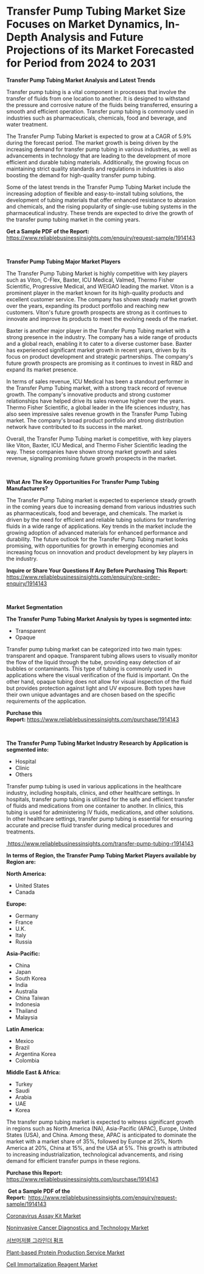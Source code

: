 <p><h1>Transfer Pump Tubing Market Size Focuses on Market Dynamics, In-Depth Analysis and Future Projections of its Market Forecasted for Period from 2024 to 2031</h1></p><p><strong>Transfer Pump Tubing Market Analysis and Latest Trends</strong></p>
<p><p>Transfer pump tubing is a vital component in processes that involve the transfer of fluids from one location to another. It is designed to withstand the pressure and corrosive nature of the fluids being transferred, ensuring a smooth and efficient operation. Transfer pump tubing is commonly used in industries such as pharmaceuticals, chemicals, food and beverage, and water treatment.</p><p>The Transfer Pump Tubing Market is expected to grow at a CAGR of 5.9% during the forecast period. The market growth is being driven by the increasing demand for transfer pump tubing in various industries, as well as advancements in technology that are leading to the development of more efficient and durable tubing materials. Additionally, the growing focus on maintaining strict quality standards and regulations in industries is also boosting the demand for high-quality transfer pump tubing.</p><p>Some of the latest trends in the Transfer Pump Tubing Market include the increasing adoption of flexible and easy-to-install tubing solutions, the development of tubing materials that offer enhanced resistance to abrasion and chemicals, and the rising popularity of single-use tubing systems in the pharmaceutical industry. These trends are expected to drive the growth of the transfer pump tubing market in the coming years.</p></p>
<p><strong>Get a Sample PDF of the Report:&nbsp;</strong> <a href="https://www.reliablebusinessinsights.com/enquiry/request-sample/1914143">https://www.reliablebusinessinsights.com/enquiry/request-sample/1914143</a></p>
<p>&nbsp;</p>
<p><strong>Transfer Pump Tubing Major Market Players</strong></p>
<p><p>The Transfer Pump Tubing Market is highly competitive with key players such as Viton, C-Flex, Baxter, ICU Medical, Valmed, Thermo Fisher Scientific, Progressive Medical, and WEIGAO leading the market. Viton is a prominent player in the market known for its high-quality products and excellent customer service. The company has shown steady market growth over the years, expanding its product portfolio and reaching new customers. Viton's future growth prospects are strong as it continues to innovate and improve its products to meet the evolving needs of the market.</p><p>Baxter is another major player in the Transfer Pump Tubing market with a strong presence in the industry. The company has a wide range of products and a global reach, enabling it to cater to a diverse customer base. Baxter has experienced significant market growth in recent years, driven by its focus on product development and strategic partnerships. The company's future growth prospects are promising as it continues to invest in R&D and expand its market presence.</p><p>In terms of sales revenue, ICU Medical has been a standout performer in the Transfer Pump Tubing market, with a strong track record of revenue growth. The company's innovative products and strong customer relationships have helped drive its sales revenue higher over the years. Thermo Fisher Scientific, a global leader in the life sciences industry, has also seen impressive sales revenue growth in the Transfer Pump Tubing market. The company's broad product portfolio and strong distribution network have contributed to its success in the market.</p><p>Overall, the Transfer Pump Tubing market is competitive, with key players like Viton, Baxter, ICU Medical, and Thermo Fisher Scientific leading the way. These companies have shown strong market growth and sales revenue, signaling promising future growth prospects in the market.</p></p>
<p>&nbsp;</p>
<p><strong>What Are The Key Opportunities For Transfer Pump Tubing Manufacturers?</strong></p>
<p><p>The Transfer Pump Tubing market is expected to experience steady growth in the coming years due to increasing demand from various industries such as pharmaceuticals, food and beverage, and chemicals. The market is driven by the need for efficient and reliable tubing solutions for transferring fluids in a wide range of applications. Key trends in the market include the growing adoption of advanced materials for enhanced performance and durability. The future outlook for the Transfer Pump Tubing market looks promising, with opportunities for growth in emerging economies and increasing focus on innovation and product development by key players in the industry.</p></p>
<p><strong>Inquire or Share Your Questions If Any Before Purchasing This Report:</strong> <a href="https://www.reliablebusinessinsights.com/enquiry/pre-order-enquiry/1914143">https://www.reliablebusinessinsights.com/enquiry/pre-order-enquiry/1914143</a></p>
<p>&nbsp;</p>
<p><strong>Market Segmentation</strong></p>
<p><strong>The Transfer Pump Tubing Market Analysis by types is segmented into:</strong></p>
<p><ul><li>Transparent</li><li>Opaque</li></ul></p>
<p><p>Transfer pump tubing market can be categorized into two main types: transparent and opaque. Transparent tubing allows users to visually monitor the flow of the liquid through the tube, providing easy detection of air bubbles or contaminants. This type of tubing is commonly used in applications where the visual verification of the fluid is important. On the other hand, opaque tubing does not allow for visual inspection of the fluid but provides protection against light and UV exposure. Both types have their own unique advantages and are chosen based on the specific requirements of the application.</p></p>
<p><strong>Purchase this Report:&nbsp;</strong><a href="https://www.reliablebusinessinsights.com/purchase/1914143">https://www.reliablebusinessinsights.com/purchase/1914143</a></p>
<p>&nbsp;</p>
<p><strong>The Transfer Pump Tubing Market Industry Research by Application is segmented into:</strong></p>
<p><ul><li>Hospital</li><li>Clinic</li><li>Others</li></ul></p>
<p><p>Transfer pump tubing is used in various applications in the healthcare industry, including hospitals, clinics, and other healthcare settings. In hospitals, transfer pump tubing is utilized for the safe and efficient transfer of fluids and medications from one container to another. In clinics, this tubing is used for administering IV fluids, medications, and other solutions. In other healthcare settings, transfer pump tubing is essential for ensuring accurate and precise fluid transfer during medical procedures and treatments.</p></p>
<p><a href="https://www.reliablebusinessinsights.com/transfer-pump-tubing-r1914143">&nbsp;https://www.reliablebusinessinsights.com/transfer-pump-tubing-r1914143</a></p>
<p><strong>In terms of Region, the Transfer Pump Tubing Market Players available by Region are:</strong></p>
<p>
    <p> <strong> North America: </strong>
        <ul>
            <li>United States</li>
            <li>Canada</li>
        </ul>
        </p> 
    <p> <strong> Europe: </strong>
        <ul>
            <li>Germany</li>
            <li>France</li>
            <li>U.K.</li>
            <li>Italy</li>
            <li>Russia</li>
        </ul>
        </p> 
    <p> <strong> Asia-Pacific: </strong>
        <ul>
            <li>China</li>
            <li>Japan</li>
            <li>South Korea</li>
            <li>India</li>
            <li>Australia</li>
            <li>China Taiwan</li>
            <li>Indonesia</li>
            <li>Thailand</li>
            <li>Malaysia</li>
        </ul>
        </p> 
    <p> <strong> Latin America: </strong>
        <ul>
            <li>Mexico</li>
            <li>Brazil</li>
            <li>Argentina Korea</li>
            <li>Colombia</li>
        </ul>
        </p> 
    <p> <strong> Middle East & Africa: </strong>
        <ul>
            <li>Turkey</li>
            <li>Saudi</li>
            <li>Arabia</li>
            <li>UAE</li>
            <li>Korea</li>
        </ul>
    </p>
    </p>
<p><p>The transfer pump tubing market is expected to witness significant growth in regions such as North America (NA), Asia-Pacific (APAC), Europe, United States (USA), and China. Among these, APAC is anticipated to dominate the market with a market share of 35%, followed by Europe at 25%, North America at 20%, China at 15%, and the USA at 5%. This growth is attributed to increasing industrialization, technological advancements, and rising demand for efficient transfer pumps in these regions.</p></p>
<p><strong>Purchase this Report: </strong><a href="https://www.reliablebusinessinsights.com/purchase/1914143">https://www.reliablebusinessinsights.com/purchase/1914143</a></p>
<p>&nbsp;<strong>Get a Sample PDF of the Report:&nbsp;&nbsp;</strong><a href="https://www.reliablebusinessinsights.com/enquiry/request-sample/1914143">https://www.reliablebusinessinsights.com/enquiry/request-sample/1914143</a></p>
<p><strong></strong></p>
<p><p><a href="https://github.com/maesanjaya8/Market-Research-Report-List-1/blob/main/coronavirus-assay-kit-market.md">Coronavirus Assay Kit Market</a></p><p><a href="https://github.com/ruddyyedelwadw/Market-Research-Report-List-3/blob/main/noninvasive-cancer-diagnostics-and-technology-market.md">Noninvasive Cancer Diagnostics and Technology Market</a></p><p><a href="https://github.com/nigaleamar09/Market-Research-Report-List-2/blob/main/168133177142.md">서브머저블 그라인더 펌프</a></p><p><a href="https://github.com/AdrianaPaucek2023/Market-Research-Report-List-2/blob/main/plant-based-protein-production-service-market.md">Plant-based Protein Production Service Market</a></p><p><a href="https://github.com/lorenzaSchmeler/Market-Research-Report-List-2/blob/main/cell-immortalization-reagent-market.md">Cell Immortalization Reagent Market</a></p></p>